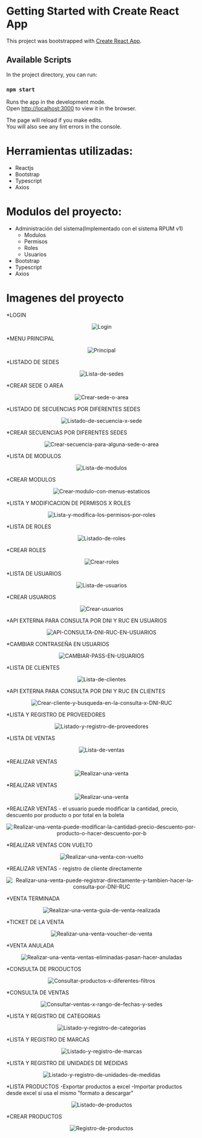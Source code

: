 # Getting Started with Create React App

This project was bootstrapped with [Create React App](https://github.com/facebook/create-react-app).

## Available Scripts

In the project directory, you can run:

### `npm start`

Runs the app in the development mode.\
Open [http://localhost:3000](http://localhost:3000) to view it in the browser.

The page will reload if you make edits.\
You will also see any lint errors in the console.


# Herramientas utilizadas:

- Reactjs
- Bootstrap
- Typescript
- Axios

# Modulos del proyecto:

- Administración del sistema(Implementado con el sistema RPUM v1)
  - Modulos
  - Permisos
  - Roles
  - Usuarios 
- Bootstrap
- Typescript
- Axios

# Imagenes del proyecto

*LOGIN
<p align="center">
  <img src="https://i.ibb.co/GR6nk1M/Login.png" alt="Login" border="0">
</p>

*MENU PRINCIPAL
<p align="center">
  <img src="https://i.ibb.co/Y3VC84y/Principal.png" alt="Principal" border="0">
</p>

*LISTADO DE SEDES
<p align="center">
  <img src="https://i.ibb.co/S7Z5d3B/Lista-de-sedes.png" alt="Lista-de-sedes" border="0">
</p>

*CREAR SEDE O AREA
<p align="center">
  <img src="https://i.ibb.co/b3CM50Y/Crear-sede-o-area.png" alt="Crear-sede-o-area" border="0">
</p>

*LISTADO DE SECUENCIAS POR DIFERENTES SEDES
<p align="center">
  <img src="https://i.ibb.co/0JQtR9v/Listado-de-secuencia-x-sede.png" alt="Listado-de-secuencia-x-sede" border="0">
</p>

*CREAR SECUENCIAS POR DIFERENTES SEDES
<p align="center">
  <img src="https://i.ibb.co/gThfSrB/Crear-secuencia-para-alguna-sede-o-area.png" alt="Crear-secuencia-para-alguna-sede-o-area" border="0">
</p>

*LISTA DE MODULOS
<p align="center">
  <img src="https://i.ibb.co/L6Cv8y8/Lista-de-modulos.png" alt="Lista-de-modulos" border="0">
</p>

*CREAR MODULOS
<p align="center">
  <img src="https://i.ibb.co/9ybPHzB/Crear-modulo-con-menus-estaticos.png" alt="Crear-modulo-con-menus-estaticos" border="0">
</p>

*LISTA Y MODIFICACION DE PERMISOS X ROLES
<p align="center">
 <img src="https://i.ibb.co/6ZHjm31/Lista-y-modifica-los-permisos-por-roles.png" alt="Lista-y-modifica-los-permisos-por-roles" border="0">
</p>

*LISTA DE ROLES
<p align="center">
 <img src="https://i.ibb.co/c3kNHbP/Listado-de-roles.png" alt="Listado-de-roles" border="0">
</p>

*CREAR ROLES
<p align="center">
 <img src="https://i.ibb.co/Mprz5ZP/Crear-roles.png" alt="Crear-roles" border="0">
</p>

*LISTA DE USUARIOS
<p align="center">
 <img src="https://i.ibb.co/yBDsxPP/Lista-de-usuarios.png" alt="Lista-de-usuarios" border="0">
</p>

*CREAR USUARIOS
<p align="center">
 <img src="https://i.ibb.co/Fbjp9PG/Crear-usuarios.png" alt="Crear-usuarios" border="0">
</p>

*API EXTERNA PARA CONSULTA POR DNI Y RUC EN USUARIOS
<p align="center">
 <img src="https://i.ibb.co/3B7RjH7/API-CONSULTA-DNI-RUC-EN-USUARIOS.png" alt="API-CONSULTA-DNI-RUC-EN-USUARIOS" border="0">
</p>

*CAMBIAR CONTRASEÑA EN USUARIOS
<p align="center">
 <img src="https://i.ibb.co/23y70sC/CAMBIAR-PASS-EN-USUARIOS.png" alt="CAMBIAR-PASS-EN-USUARIOS" border="0">
</p>

*LISTA DE CLIENTES
<p align="center">
 <img src="https://i.ibb.co/GQMN3nY/Lista-de-clientes.png" alt="Lista-de-clientes" border="0">
</p>

*API EXTERNA PARA CONSULTA POR DNI Y RUC EN CLIENTES
<p align="center">
 <img src="https://i.ibb.co/CWDpDNK/Crear-cliente-y-busqueda-en-la-consulta-x-DNI-RUC.png" alt="Crear-cliente-y-busqueda-en-la-consulta-x-DNI-RUC" border="0">
</p>

*LISTA Y REGISTRO DE PROVEEDORES
<p align="center">
 <img src="https://i.ibb.co/FzNgQYd/Listado-y-registro-de-proveedores.png" alt="Listado-y-registro-de-proveedores" border="0">
</p>

*LISTA DE VENTAS
<p align="center">
 <img src="https://i.ibb.co/0nwdkST/Lista-de-ventas.png" alt="Lista-de-ventas" border="0">
</p>

*REALIZAR VENTAS
<p align="center">
 <img src="https://i.ibb.co/zrwwtgx/Realizar-una-venta.png" alt="Realizar-una-venta" border="0">
</p>

*REALIZAR VENTAS
<p align="center">
 <img src="https://i.ibb.co/zrwwtgx/Realizar-una-venta.png" alt="Realizar-una-venta" border="0">
</p>

*REALIZAR VENTAS - el usuario puede modificar la cantidad, precio, descuento por producto o por total en la boleta
<p align="center">
 <img src="https://i.ibb.co/7KqPfNk/Realizar-una-venta-puede-modificar-la-cantidad-precio-descuento-por-producto-o-hacer-descuento-por-b.png" alt="Realizar-una-venta-puede-modificar-la-cantidad-precio-descuento-por-producto-o-hacer-descuento-por-b" border="0">
</p>

*REALIZAR VENTAS CON VUELTO
<p align="center">
 <img src="https://i.ibb.co/sgPgW05/Realizar-una-venta-con-vuelto.png" alt="Realizar-una-venta-con-vuelto" border="0">
</p>

*REALIZAR VENTAS - registro de cliente directamente 
<p align="center">
 <img src="https://i.ibb.co/Dt4VFtq/Realizar-una-venta-puede-registrar-directamente-y-tambien-hacer-la-consulta-por-DNI-RUC.png" alt="Realizar-una-venta-puede-registrar-directamente-y-tambien-hacer-la-consulta-por-DNI-RUC" border="0">
</p>

*VENTA TERMINADA
<p align="center">
 <img src="https://i.ibb.co/D1m0SgT/Realizar-una-venta-guia-de-venta-realizada.png" alt="Realizar-una-venta-guia-de-venta-realizada" border="0">
</p>

*TICKET DE LA VENTA
<p align="center">
  <img src="https://i.ibb.co/4SMDTpQ/Realizar-una-venta-voucher-de-venta.png" alt="Realizar-una-venta-voucher-de-venta" border="0">
</p>

*VENTA ANULADA
<p align="center">
  <img src="https://i.ibb.co/YZb0N99/Realizar-una-venta-ventas-eliminadas-pasan-hacer-anuladas.png" alt="Realizar-una-venta-ventas-eliminadas-pasan-hacer-anuladas" border="0">
</p>

*CONSULTA DE PRODUCTOS
<p align="center">
 <img src="https://i.ibb.co/SVW27K1/Consultar-productos-x-diferentes-filtros.png" alt="Consultar-productos-x-diferentes-filtros" border="0">
</p>

*CONSULTA DE VENTAS
<p align="center">
  <img src="https://i.ibb.co/g4dV4rq/Consultar-ventas-x-rango-de-fechas-y-sedes.png" alt="Consultar-ventas-x-rango-de-fechas-y-sedes" border="0">
</p>

*LISTA Y REGISTRO DE CATEGORIAS
<p align="center">
  <img src="https://i.ibb.co/YtcShyz/Listado-y-registro-de-categorias.png" alt="Listado-y-registro-de-categorias" border="0">
</p>

*LISTA Y REGISTRO DE MARCAS
<p align="center">
  <img src="https://i.ibb.co/Sf29vDj/Listado-y-registro-de-marcas.png" alt="Listado-y-registro-de-marcas" border="0">
</p>


*LISTA Y REGISTRO DE UNIDADES DE MEDIDAS
<p align="center">
 <img src="https://i.ibb.co/0287kMx/Listado-y-registro-de-unidades-de-medidas.png" alt="Listado-y-registro-de-unidades-de-medidas" border="0">
</p>

*LISTA PRODUCTOS
  -Exportar productos a excel
  -Importar productos desde excel si usa el mismo "formato a descargar"
  
<p align="center">
 <img src="https://i.ibb.co/Bwv7KTV/Listado-de-productos.png" alt="Listado-de-productos" border="0">
</p>

*CREAR PRODUCTOS
<p align="center">
  <img src="https://i.ibb.co/5rBDfYQ/Registro-de-productos.png" alt="Registro-de-productos" border="0">
</p>




